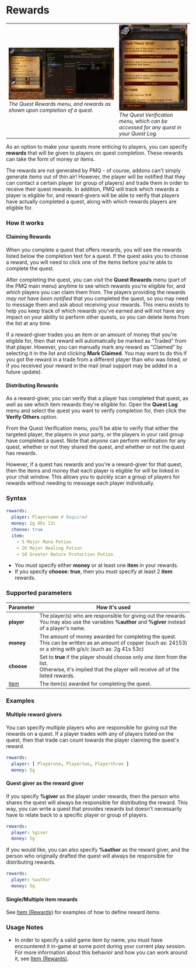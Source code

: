 # Rewards

<table>
  <tr>
    <td>
      <a href="../assets/images/rewards-menu.png"><img src="../assets/images/rewards-menu.png"/></a><br/>
      <i>The Quest Rewards menu, and rewards as shown upon completion of a quest.</i>
    </td>
    <td>
      <a href="../assets/images/quest-verification-menu.png"><img src="../assets/images/quest-verification-menu.png"/></a><br/>
      <i>The Quest Verification menu, which can be accessed for any quest in your Quest Log.</i>
    </td>
  </tr>
</table>

As an option to make your quests more enticing to players, you can specify **rewards** that will be given to players on quest completion. These rewards can take the form of money or items.

The rewards are not generated by PMQ - of course, addons can't simply generate items out of thin air! However, the player will be notified that they can contact a certain player (or group of players) and trade them in order to receive their quest rewards. In addition, PMQ will track which rewards a player is eligible for, and reward-givers will be able to verify that players have actually completed a quest, along with which rewards players are eligible for.

### How it works

#### Claiming Rewards

When you complete a quest that offers rewards, you will see the rewards listed below the completion text for a quest. If the quest asks you to choose a reward, you will need to click one of the items before you're able to complete the quest.

After completing the quest, you can visit the **Quest Rewards** menu (part of the PMQ main menu) anytime to see which rewards you're eligible for, and which players you can claim them from. The players providing the rewards *may not have been notified* that you completed the quest, so you may need to message them and ask about receiving your rewards. This menu exists to help you keep track of which rewards you've earned and will not have any impact on your ability to perform other quests, so you can delete items from the list at any time.

If a reward-giver trades you an item or an amount of money that you're eligible for, then that reward will automatically be marked as "Traded" from that player. However, you can manually mark any reward as "Claimed" by selecting it in the list and clicking **Mark Claimed**. You may want to do this if you got the reward in a trade from a different player than who was listed, or if you received your reward in the mail (mail support may be added in a future update).

#### Distributing Rewards

As a reward-giver, you can verify that a player has completed that quest, as well as see which item rewards they're eligible for. Open the **Quest Log** menu and select the quest you want to verify completion for, then click the **Verify Others** option.

From the Quest Verification menu, you'll be able to verify that either the targeted player, the players in your party, or the players in your raid group have completed a quest. Note that *anyone* can perform verification for any quest, whether or not they shared the quest, and whether or not the quest has rewards.

However, if a quest has rewards and you're a reward-giver for that quest, then the items and money that each player is eligible for will be linked in your chat window. This allows you to quickly scan a group of players for rewards without needing to message each player individually.

### Syntax

```yaml
rewards:
  player: Playername # Required
  money: 2g 46s 13c
  choose: true
  item:
    - 5 Major Mana Potion
    - 20 Major Healing Potion
    - 10 Greater Nature Protection Potion
```

* You must specify either **money** or at least one **item** in your rewards.
* If you specify **choose: true**, then you must specify at least 2 **item** rewards.

### Supported parameters

| Parameter | How it's used |
|---|---|
| **player** | The player(s) who are responsible for giving out the rewards.<br/>You may also use the variables **%author** and **%giver** instead of a player's name. |
| **money** | The amount of money awarded for completing the quest.<br/>This can be written as an amount of copper (such as: 24153) or a string with g/s/c (such as: 2g 41s 53c) |
| **choose** | Set to **true** if the player should choose only *one item* from the list.<br/>Otherwise, it's implied that the player will receive *all* of the listed rewards. |
| [item](../parameters/item-rewards.md) | The item(s) awarded for completing the quest. |


### Examples

#### Multiple reward givers

You can specify multiple players who are responsible for giving out the rewards on a quest. If a player trades with any of players listed on the quest, then that trade can count towards the player claiming the quest's reward.

```yaml
rewards:
  player: [ Playerone, Playertwo, Playerthree ]
  money: 5g
```

#### Quest giver as the reward giver

If you specify **%giver** as the player under rewards, then the person who shares the quest will always be responsible for distributing the reward. This way, you can write a quest that provides rewards but doesn't necessarily have to relate back to a specific player or group of players.

```yaml
rewards:
  player: %giver
  money: 5g
```

If you would like, you can also specify **%author** as the reward giver, and the person who originally drafted the quest will always be responsible for distributing rewards.

```yaml
rewards:
  player: %author
  money: 5g
```

#### Single/Multiple item rewards

See [Item (Rewards)](../parameters/item-rewards.md) for examples of how to define reward items.

### Usage Notes

* In order to specify a valid game item by name, you must have encountered it in-game at some point during your current play session. For more information about this behavior and how you can work around it, see [Item (Rewards)](../parameters/item-rewards.md).
